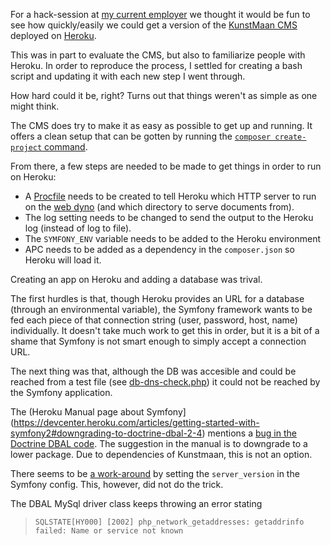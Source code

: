 For a hack-session at [my current employer](https://nerds.company) we thought it would be fun to see how quickly/easily we could get a version of the [KunstMaan CMS](https://bundles.kunstmaan.be/) deployed on [Heroku](heroku.com).

This was in part to evaluate the CMS, but also to familiarize people with Heroku. In order to reproduce the process, I settled for creating a bash script and updating it with each new step I went through.

How hard could it be, right? Turns out that things weren't as simple as one might think.

The CMS does try to make it as easy as possible to get up and running. It offers a clean setup that can be gotten by running the [`composer create-project` command](https://getcomposer.org/doc/03-cli.md#create-project).

From there, a few steps are needed to be made to get things in order to run on Heroku:

- A [Procfile](https://devcenter.heroku.com/articles/procfile) needs to be created to tell Heroku which HTTP server to run on the [web dyno](https://devcenter.heroku.com/articles/dynos#types-of-dynos) (and which directory to serve documents from).
- The log setting needs to be changed to send the output to the Heroku log (instead of log to file).
- The `SYMFONY_ENV` variable needs to be added to the Heroku environment
- APC needs to be added as a dependency in the `composer.json` so Heroku will load it.

Creating an app on Heroku and adding a database was trival.

The first hurdles is that, though Heroku provides an URL for a database (through an environmental variable), the Symfony framework wants to be fed each piece of that connection string (user, password, host, name) individually.
It doesn't take much work to get this in order, but it is a bit of a shame that Symfony is not smart enough to simply accept a connection URL.

The next thing was that, although the DB was accesible and could be reached from a test file (see [db-dns-check.php](./db-dns-check.php)) it could not be reached by the Symfony application.

The (Heroku Manual page about Symfony](https://devcenter.heroku.com/articles/getting-started-with-symfony2#downgrading-to-doctrine-dbal-2-4) mentions a [bug in the Doctrine DBAL code](http://www.doctrine-project.org/jira/browse/DBAL-1057). The suggestion in the manual is to downgrade to a lower package. Due to dependencies of Kunstmaan, this is not an option.

There seems to be [a work-around](https://github.com/doctrine/DoctrineBundle/issues/351#issuecomment-65771528) by setting the `server_version` in the Symfony config. This, however, did not do the trick.

The DBAL MySql driver class keeps throwing an error stating 
> `SQLSTATE[HY000] [2002] php_network_getaddresses: getaddrinfo failed: Name or service not known`
